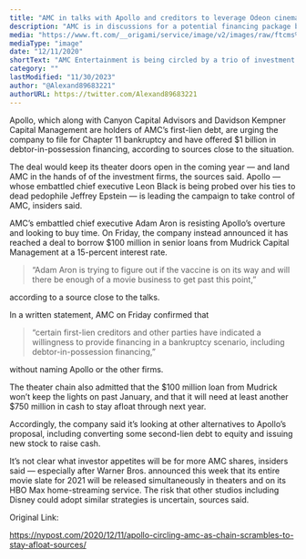 ```yaml
---
title: "AMC in talks with Apollo and creditors to leverage Odeon cinema chain for lifeline"
description: "AMC is in discussions for a potential financing package backed by its UK-based Odeon subsidiary."
media: "https://www.ft.com/__origami/service/image/v2/images/raw/ftcms%3Ab096eb30-7e2e-4358-a52d-8f4c1d988741?source=next-article&fit=scale-down&quality=highest&width=700&dpr=2"
mediaType: "image"
date: "12/11/2020"
shortText: "AMC Entertainment is being circled by a trio of investment firms including Apollo Global Management as the movie-theater chain scrambles to stay afloat amid the pandemic. They urge the company to file for Chapter 11 bankruptcy. Apollo — whose embattled chief executive Leon Black is being probed over his ties to dead pedophile Jeffrey Epstein — is leading the campaign to take control of AMC, insiders said."
category: ""
lastModified: "11/30/2023"
author: "@Alexand89683221"
authorURL: https://twitter.com/Alexand89683221
---
```

Apollo, which along with Canyon Capital Advisors and Davidson Kempner Capital Management are holders of AMC’s first-lien debt, are urging the company to file for Chapter 11 bankruptcy and have offered $1 billion in debtor-in-possession financing, according to sources close to the situation.

The deal would keep its theater doors open in the coming year — and land AMC in the hands of of the investment firms, the sources said. Apollo — whose embattled chief executive Leon Black is being probed over his ties to dead pedophile Jeffrey Epstein — is leading the campaign to take control of AMC, insiders said.

AMC’s embattled chief executive Adam Aron is resisting Apollo’s overture and looking to buy time. On Friday, the company instead announced it has reached a deal to borrow $100 million in senior loans from Mudrick Capital Management at a 15-percent interest rate.

>“Adam Aron is trying to figure out if the vaccine is on its way and will there be enough of a movie business to get past this point,” 

according to a source close to the talks.

In a written statement, AMC on Friday confirmed that 

>“certain first-lien creditors and other parties have indicated a willingness to provide financing in a bankruptcy scenario, including debtor-in-possession financing,” 

without naming Apollo or the other firms.

The theater chain also admitted that the $100 million loan from Mudrick won’t keep the lights on past January, and that it will need at least another $750 million in cash to stay afloat through next year.

Accordingly, the company said it’s looking at other alternatives to Apollo’s proposal, including converting some second-lien debt to equity and issuing new stock to raise cash.

It’s not clear what investor appetites will be for more AMC shares, insiders said — especially after Warner Bros. announced this week that its entire movie slate for 2021 will be released simultaneously in theaters and on its HBO Max home-streaming service. The risk that other studios including Disney could adopt similar strategies is uncertain, sources said.

Original Link:

https://nypost.com/2020/12/11/apollo-circling-amc-as-chain-scrambles-to-stay-afloat-sources/